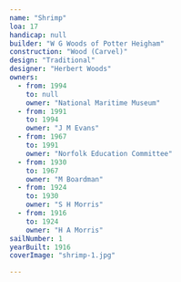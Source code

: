 ```yaml
---
name: "Shrimp"
loa: 17
handicap: null
builder: "W G Woods of Potter Heigham"
construction: "Wood (Carvel)"
design: "Traditional"
designer: "Herbert Woods"
owners:
  - from: 1994
    to: null
    owner: "National Maritime Museum"
  - from: 1991
    to: 1994
    owner: "J M Evans"
  - from: 1967
    to: 1991
    owner: "Norfolk Education Committee"
  - from: 1930
    to: 1967
    owner: "M Boardman"
  - from: 1924
    to: 1930
    owner: "S H Morris"
  - from: 1916
    to: 1924
    owner: "H A Morris"
sailNumber: 1
yearBuilt: 1916
coverImage: "shrimp-1.jpg"

---
```

